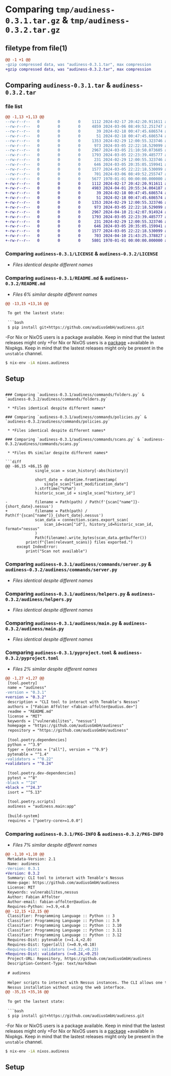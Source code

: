 # Comparing `tmp/audiness-0.3.1.tar.gz` & `tmp/audiness-0.3.2.tar.gz`

## filetype from file(1)

```diff
@@ -1 +1 @@
-gzip compressed data, was "audiness-0.3.1.tar", max compression
+gzip compressed data, was "audiness-0.3.2.tar", max compression
```

## Comparing `audiness-0.3.1.tar` & `audiness-0.3.2.tar`

### file list

```diff
@@ -1,13 +1,13 @@
--rw-r--r--   0        0        0     1112 2024-02-17 20:42:20.911611 audiness-0.3.1/LICENSE
--rw-r--r--   0        0        0     4859 2024-03-06 08:49:52.251747 audiness-0.3.1/README.md
--rw-r--r--   0        0        0       39 2024-02-18 00:47:45.686574 audiness-0.3.1/audiness/__init__.py
--rw-r--r--   0        0        0       51 2024-02-18 00:47:45.686574 audiness-0.3.1/audiness/commands/__init__.py
--rw-r--r--   0        0        0     1353 2024-02-29 12:00:55.323746 audiness-0.3.1/audiness/commands/folders.py
--rw-r--r--   0        0        0      973 2024-03-05 22:22:18.529099 audiness-0.3.1/audiness/commands/policies.py
--rw-r--r--   0        0        0     2967 2024-03-05 21:10:50.073605 audiness-0.3.1/audiness/commands/scans.py
--rw-r--r--   0        0        0     1793 2024-03-05 22:23:39.485777 audiness-0.3.1/audiness/commands/server.py
--rw-r--r--   0        0        0      231 2024-02-29 12:00:55.323746 audiness-0.3.1/audiness/commands/software.py
--rw-r--r--   0        0        0      646 2024-03-05 20:35:05.159941 audiness-0.3.1/audiness/helpers.py
--rw-r--r--   0        0        0     1577 2024-03-05 22:22:18.530099 audiness-0.3.1/audiness/main.py
--rw-r--r--   0        0        0      701 2024-03-06 08:49:52.255747 audiness-0.3.1/pyproject.toml
--rw-r--r--   0        0        0     5677 1970-01-01 00:00:00.000000 audiness-0.3.1/PKG-INFO
+-rw-r--r--   0        0        0     1112 2024-02-17 20:42:20.911611 audiness-0.3.2/LICENSE
+-rw-r--r--   0        0        0     4983 2024-04-01 20:55:34.004187 audiness-0.3.2/README.md
+-rw-r--r--   0        0        0       39 2024-02-18 00:47:45.686574 audiness-0.3.2/audiness/__init__.py
+-rw-r--r--   0        0        0       51 2024-02-18 00:47:45.686574 audiness-0.3.2/audiness/commands/__init__.py
+-rw-r--r--   0        0        0     1353 2024-02-29 12:00:55.323746 audiness-0.3.2/audiness/commands/folders.py
+-rw-r--r--   0        0        0      973 2024-03-05 22:22:18.529099 audiness-0.3.2/audiness/commands/policies.py
+-rw-r--r--   0        0        0     2967 2024-04-10 21:42:07.914924 audiness-0.3.2/audiness/commands/scans.py
+-rw-r--r--   0        0        0     1793 2024-03-05 22:23:39.485777 audiness-0.3.2/audiness/commands/server.py
+-rw-r--r--   0        0        0      231 2024-02-29 12:00:55.323746 audiness-0.3.2/audiness/commands/software.py
+-rw-r--r--   0        0        0      646 2024-03-05 20:35:05.159941 audiness-0.3.2/audiness/helpers.py
+-rw-r--r--   0        0        0     1577 2024-03-05 22:22:18.530099 audiness-0.3.2/audiness/main.py
+-rw-r--r--   0        0        0      703 2024-04-10 21:43:25.378827 audiness-0.3.2/pyproject.toml
+-rw-r--r--   0        0        0     5801 1970-01-01 00:00:00.000000 audiness-0.3.2/PKG-INFO
```

### Comparing `audiness-0.3.1/LICENSE` & `audiness-0.3.2/LICENSE`

 * *Files identical despite different names*

### Comparing `audiness-0.3.1/README.md` & `audiness-0.3.2/README.md`

 * *Files 6% similar despite different names*

```diff
@@ -13,15 +13,16 @@
 
 To get the lastest state:
 
 ```bash
 $ pip install git+https://github.com/audiusGmbH/audiness.git
 ```
 
-For Nix or NixOS users is a package available. Keep in mind that the lastest releases might only
+For Nix or NixOS users is a [package](https://search.nixos.org/packages?channel=unstable&from=0&size=50&sort=relevance&type=packages&query=audiness)
+available in Nixpkgs. Keep in mind that the lastest releases might only
 be present in the ``unstable`` channel.
 
 ```bash
 $ nix-env -iA nixos.audiness
 ```
 
 ## Setup
```

### Comparing `audiness-0.3.1/audiness/commands/folders.py` & `audiness-0.3.2/audiness/commands/folders.py`

 * *Files identical despite different names*

### Comparing `audiness-0.3.1/audiness/commands/policies.py` & `audiness-0.3.2/audiness/commands/policies.py`

 * *Files identical despite different names*

### Comparing `audiness-0.3.1/audiness/commands/scans.py` & `audiness-0.3.2/audiness/commands/scans.py`

 * *Files 0% similar despite different names*

```diff
@@ -86,15 +86,15 @@
             single_scan = scan_history[-abs(history)]
 
             short_date = datetime.fromtimestamp(
                 single_scan["last_modification_date"]
             ).strftime("%Y%m")
             historic_scan_id = single_scan["history_id"]
 
-            filename = Path(path) / Path(f'{scan["name"]}-{short_date}.nessus')
+            filename = Path(path) / Path(f'{scan["name"]}_{short_date}.nessus')
             scan_data = connection.scans.export_scan(
                 scan_id=scan["id"], history_id=historic_scan_id, format="nessus"
             )
             Path(filename).write_bytes(scan_data.getbuffer())
         print(f"{len(relevant_scans)} files exported.")
     except IndexError:
         print("Scan not available")
```

### Comparing `audiness-0.3.1/audiness/commands/server.py` & `audiness-0.3.2/audiness/commands/server.py`

 * *Files identical despite different names*

### Comparing `audiness-0.3.1/audiness/helpers.py` & `audiness-0.3.2/audiness/helpers.py`

 * *Files identical despite different names*

### Comparing `audiness-0.3.1/audiness/main.py` & `audiness-0.3.2/audiness/main.py`

 * *Files identical despite different names*

### Comparing `audiness-0.3.1/pyproject.toml` & `audiness-0.3.2/pyproject.toml`

 * *Files 2% similar despite different names*

```diff
@@ -1,27 +1,27 @@
 [tool.poetry]
 name = "audiness"
-version = "0.3.1"
+version = "0.3.2"
 description = "CLI tool to interact with Tenable's Nessus"
 authors = ["Fabian Affolter <fabian-affolter@audius.de>"]
 readme = "README.md"
 license = "MIT"
 keywords = ["vulnerabilites", "nessus"]
 homepage = "https://github.com/audiusGmbH/audiness"
 repository = "https://github.com/audiusGmbH/audiness"
 
 [tool.poetry.dependencies]
 python = "^3.9"
 typer = {extras = ["all"], version = "^0.9"}
 pytenable = "^1.4"
-validators = "^0.22"
+validators = "^0.24"
 
 [tool.poetry.dev-dependencies]
 pytest = "^8"
-black = "^24"
+black = "^24.3"
 isort = "^5.13"
 
 [tool.poetry.scripts]
 audiness = "audiness.main:app"
 
 [build-system]
 requires = ["poetry-core>=1.0.0"]
```

### Comparing `audiness-0.3.1/PKG-INFO` & `audiness-0.3.2/PKG-INFO`

 * *Files 7% similar despite different names*

```diff
@@ -1,10 +1,10 @@
 Metadata-Version: 2.1
 Name: audiness
-Version: 0.3.1
+Version: 0.3.2
 Summary: CLI tool to interact with Tenable's Nessus
 Home-page: https://github.com/audiusGmbH/audiness
 License: MIT
 Keywords: vulnerabilites,nessus
 Author: Fabian Affolter
 Author-email: fabian-affolter@audius.de
 Requires-Python: >=3.9,<4.0
@@ -12,15 +12,15 @@
 Classifier: Programming Language :: Python :: 3
 Classifier: Programming Language :: Python :: 3.9
 Classifier: Programming Language :: Python :: 3.10
 Classifier: Programming Language :: Python :: 3.11
 Classifier: Programming Language :: Python :: 3.12
 Requires-Dist: pytenable (>=1.4,<2.0)
 Requires-Dist: typer[all] (>=0.9,<0.10)
-Requires-Dist: validators (>=0.22,<0.23)
+Requires-Dist: validators (>=0.24,<0.25)
 Project-URL: Repository, https://github.com/audiusGmbH/audiness
 Description-Content-Type: text/markdown
 
 # audiness
 
 Helper scripts to interact with Nessus instances. The CLI allows one to perform tasks on a 
 Nessus installation without using the web interface.
@@ -35,15 +35,16 @@
 
 To get the lastest state:
 
 ```bash
 $ pip install git+https://github.com/audiusGmbH/audiness.git
 ```
 
-For Nix or NixOS users is a package available. Keep in mind that the lastest releases might only
+For Nix or NixOS users is a [package](https://search.nixos.org/packages?channel=unstable&from=0&size=50&sort=relevance&type=packages&query=audiness)
+available in Nixpkgs. Keep in mind that the lastest releases might only
 be present in the ``unstable`` channel.
 
 ```bash
 $ nix-env -iA nixos.audiness
 ```
 
 ## Setup
```


